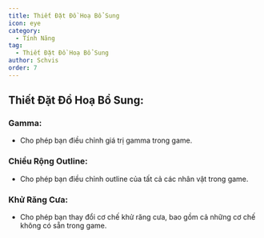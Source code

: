 ```yaml
---
title: Thiết Đặt Đồ Hoạ Bổ Sung
icon: eye
category:
  - Tính Năng
tag:
  - Thiết Đặt Đồ Hoạ Bổ Sung
author: Schvis
order: 7
---
```


## Thiết Đặt Đồ Hoạ Bổ Sung:
### Gamma:
- Cho phép bạn điều chỉnh giá trị gamma trong game.
### Chiều Rộng Outline:
- Cho phép bạn điều chỉnh outline của tất cả các nhân vật trong game.
### Khử Răng Cưa:
- Cho phép bạn thay đổi cơ chế khử răng cưa, bao gồm cả những cơ chế không có sẵn trong game.
